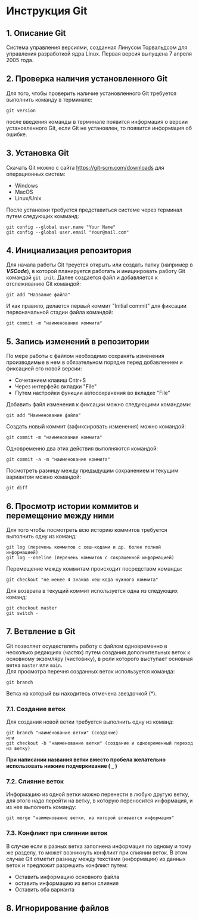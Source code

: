 # Инструкция Git
## 1. Описание Git 
Система управления версиями, созданная Линусом Торвальдсом для управления разработкой ядра Linux. Первая версия выпущена 7 апреля 2005 года.
## 2. Проверка наличия установленного Git
Для того, чтобы проверить наличие установленного Git требуется выполнить команду в терминале:
```
git version
```
после введения команды в терминале появится информация о версии установленного Git, если Git не установлен, то появится информация об ошибке.
## 3. Установка Git
Скачать Git можно с сайта https://git-scm.com/downloads
для операционных систем:
* Windows
* MacOS
* Linux/Unix

После установки требуется представиться системе через терминал путем следующих комманд:
```
git config --global user.name "Your Name"
git config --global user.email "Your@mail.com"
```
## 4. Инициализация репозитория
Для начала работы Git треуется открыть или создать папку (например в _**VSCode**_), в которой планируется работать и инициировать работу Git командой `git init`.
Далее создается файл и добавляется к отслеживанию Git командой:
```
git add "Название файла"
```
И как правило, делается первый коммит "Initial commit" для фиксации первоначальной стадии файла командой:
```
git commit -m "наименование коммита"
```
## 5. Запись изменений в репозитории
По мере работы с файлом необходимо сохранять изменения производимые в нем в обязательном порядке перед добавлением и фиксацией его новой версии:

* Сочетанием клавиш Cntr+S 
* Через интерфейс вкладки "File"
* Путем настройки функции автосохранения во вкладке "File"

Добавить файл изменения к фиксации можно следующими командами:
```
git add "Наименование файла"
```
Создать новый коммит (зафиксировать изменения) можно командой:
```
git commit -m "наименование коммита"
```
Одновременно два этих действия выполняются командой:
```
git commit -a -m "наименование коммита"
```
Посмотреть разницу между предыдущим сохранением и текущим вариантом можно командой:
```
git diff
```
## 6. Просмотр истории коммитов и перемещение между ними
Для того чтобы посмотреть всю историю коммитов требуется выполнить одну из команд:
```
git log (перечень коммитов с хеш-кодами и др. более полной информацией)
git log --oneline (перечень коммитов с сокращенной информацией)
```
Перемещение между коммитам происходит посредством команды:
```
git checkout "не менее 4 знаков хеш-кода нужного коммита"
```
Для возврата в текущий коммит используется одна из следующих команд:
```
git checkout master
git switch -
```
## 7. Ветвление в Git
Git позволяет осуществлять работу с файлом одновременно в несколько редакциях (частях) путем создания дополнительных веток к основному экземляру (чистовику), в роли которого выступает основная ветка `master` или `main`.  
Для просмотра перечня созданных веток используется команда:
```
git branch
```
Ветка на который вы находитесь отмечена звездочкой (*).
### 7.1. Создание веток
Для создания новой ветки требуется выполнить одну из команд:
```
git branch "наименование ветки" (создание)
или
git checkout -b "наименование ветки" (создание и одновременный переход на ветку)
```
**При написании названия ветки вместо пробела желательно использовать нижние подчеркивание ( _ )**

### 7.2. Слияние веток
Информацию из одной ветки можно перенести в любую другую ветку, для этого надо перейти на ветку, в которую переносится информация, и из нее выполнить команду:
```
git merge "наименование ветки, из которой вливается информация"
```
### 7.3. Конфликт при слиянии веток
В случае если в разных ветка заполнена информация по одному и тому же разделу, то может возникнуть конфликт при слиянии веток. В этом случае Git отметит разницу между текстами (информации) из данных веток и предложит разрешить конфликт путем:
* Оставить информацию основного файла
* оставить информацию из ветки слияния
* Оставить оба варианта

## 8. Игнорирование файлов